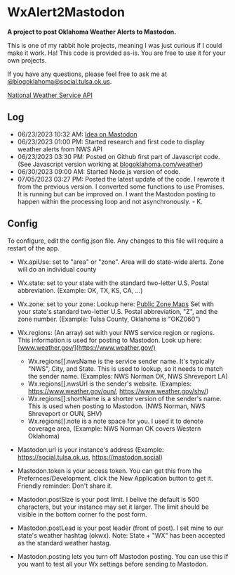 # WxAlert2Mastodon

**A project to post Oklahoma Weather Alerts to Mastodon.**

This is one of my rabbit hole projects, meaning I was just curious if I could make it work. Ha!  This code is provided as-is.  You are free to use it for your own projects.  

If you have any questions, please feel free to ask me at [@blogoklahoma@social.tulsa.ok.us](https://social.tulsa.ok.us/@blogoklahoma).  

[National Weather Service API](https://www.weather.gov/documentation/services-web-api)

## Log
- 06/23/2023 10:32 AM: [Idea on Mastodon](https://social.tulsa.ok.us/@blogoklahoma/110594250928009474)
- 06/23/2023 01:00 PM: Started research and first code to display weather alerts from NWS API
- 06/23/2023 03:30 PM: Posted on Github first part of Javascript code.  (See Javascript version working at [blogoklahoma.com/weather](https://blogoklahoma.com/weather))
- 06/30/2023 09:00 AM: Started Node.js version of code.  
- 07/05/2023 03:27 PM: Posted the latest update of the code. I rewrote it from the previous version. I converted some functions to use Promises. It is running but can be improved on.  I want the Mastodon posting to happen within the processing loop and not asynchronously. - K.

## Config
To configure, edit the config.json file.  Any changes to this file will require a restart of the app.

- Wx.apiUse: set to "area" or "zone".  Area will do state-wide alerts. Zone will do an individual county 
- Wx.state: set to your state with the standard two-letter U.S. Postal abbreviation. (Example: OK, TX, KS, CA, ...)
- Wx.zone: set to your zone: Lookup here: [Public Zone Maps](https://www.weather.gov/pimar/PubZone)  Set with your state's standard two-letter U.S. Postal abbreviation, "Z", and the zone number. (Example: Tulsa County, Oklahoma is "OKZ060")
- Wx.regions: (An array) set with your NWS service region or regions. This information is used for posting to Mastodon.  Look up here: [www.weather.gov/](https://www.weather.gov/)
    - Wx.regions[].nwsName is the service sender name. It's typically "NWS", City, and State. This is used to lookup, so it needs to match the sender name. (Examples: NWS Norman OK, NWS Shreveport LA)
    - Wx.regions[].nwsUrl is the sender's website. (Examples: https://www.weather.gov/oun/, https://www.weather.gov/shv/)
    - Wx.regions[].shortName is a shorter version of the sender's name.  This is used when posting to Mastodon. (NWS Norman, NWS Shreveport or OUN, SHV)
    - Wx.regions[].note is a note space for you.  I used it to denote coverage area, (Example: NWS Norman OK covers Western Oklahoma)
 
- Mastodon.url is your instance's address (Example: https://social.tulsa.ok.us, https://mastodon.social)
- Mastodon.token is your access token.  You can get this from the Prefernces/Development. click the New Application button to get it.  Friendly reminder: Don't share it.
- Mastodon.postSize is your post limit.  I belive the default is 500 characters, but your instance may set it larger.  The limit should be visible in the bottom corner fo the post form. 
- Mastodon.postLead is your post leader (front of post).  I set mine to our state's weather hashtag (okwx).  Note: State + "WX" has been accepted as the standard weather hastag.
- Mastodon.posting lets you turn off Mastodon posting.  You can use this if you want to test all your Wx settings before sending to Mastodon.

 

